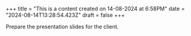 +++
title = "This is a content created on 14-08-2024 at 6:58PM"
date = "2024-08-14T13:28:54.423Z"
draft = false
+++

  Prepare the presentation slides for the client.
        